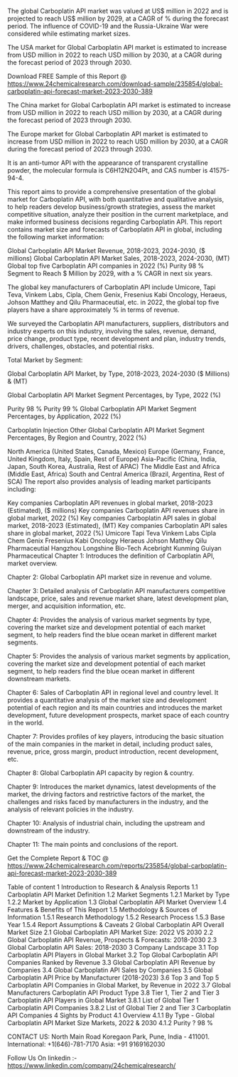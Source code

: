 The global Carboplatin API market was valued at US$ million in 2022 and is projected to reach US$ million by 2029, at a CAGR of % during the forecast period. The influence of COVID-19 and the Russia-Ukraine War were considered while estimating market sizes.

The USA market for Global Carboplatin API  market is estimated to increase from USD million in 2022 to reach USD million by 2030, at a CAGR during the forecast period of 2023 through 2030.

Download FREE Sample of this Report @ https://www.24chemicalresearch.com/download-sample/235854/global-carboplatin-api-forecast-market-2023-2030-389

The China market for Global Carboplatin API  market is estimated to increase from USD million in 2022 to reach USD million by 2030, at a CAGR during the forecast period of 2023 through 2030.

The Europe market for Global Carboplatin API market is estimated to increase from USD million in 2022 to reach USD million by 2030, at a CAGR during the forecast period of 2023 through 2030.

It is an anti-tumor API with the appearance of transparent crystalline powder, the molecular formula is C6H12N2O4Pt, and CAS number is 41575-94-4.

This report aims to provide a comprehensive presentation of the global market for Carboplatin API, with both quantitative and qualitative analysis, to help readers develop business/growth strategies, assess the market competitive situation, analyze their position in the current marketplace, and make informed business decisions regarding Carboplatin API. This report contains market size and forecasts of Carboplatin API in global, including the following market information:

Global Carboplatin API Market Revenue, 2018-2023, 2024-2030, ($ millions)
Global Carboplatin API Market Sales, 2018-2023, 2024-2030, (MT)
Global top five Carboplatin API companies in 2022 (%)
Purity 98 % Segment to Reach $ Million by 2029, with a % CAGR in next six years.

The global key manufacturers of Carboplatin API include Umicore, Tapi Teva, Vinkem Labs, Cipla, Chem Genix, Fresenius Kabi Oncology, Heraeus, Johson Matthey and Qilu Pharmaceutial, etc. in 2022, the global top five players have a share approximately % in terms of revenue.

We surveyed the Carboplatin API manufacturers, suppliers, distributors and industry experts on this industry, involving the sales, revenue, demand, price change, product type, recent development and plan, industry trends, drivers, challenges, obstacles, and potential risks.

Total Market by Segment:

Global Carboplatin API Market, by Type, 2018-2023, 2024-2030 ($ Millions) & (MT)

Global Carboplatin API Market Segment Percentages, by Type, 2022 (%)

Purity 98 %
Purity 99 %
Global Carboplatin API Market Segment Percentages, by Application, 2022 (%)

Carboplatin Injection
Other
Global Carboplatin API Market Segment Percentages, By Region and Country, 2022 (%)

North America (United States, Canada, Mexico)
Europe (Germany, France, United Kingdom, Italy, Spain, Rest of Europe)
Asia-Pacific (China, India, Japan, South Korea, Australia, Rest of APAC)
The Middle East and Africa (Middle East, Africa)
South and Central America (Brazil, Argentina, Rest of SCA)
The report also provides analysis of leading market participants including:

Key companies Carboplatin API revenues in global market, 2018-2023 (Estimated), ($ millions)
Key companies Carboplatin API revenues share in global market, 2022 (%)
Key companies Carboplatin API sales in global market, 2018-2023 (Estimated), (MT)
Key companies Carboplatin API sales share in global market, 2022 (%)
Umicore
Tapi Teva
Vinkem Labs
Cipla
Chem Genix
Fresenius Kabi Oncology
Heraeus
Johson Matthey
Qilu Pharmaceutial
Hangzhou Longshine Bio-Tech
Acebright
Kunming Guiyan Pharmaceutical
Chapter 1: Introduces the definition of Carboplatin API, market overview.

Chapter 2: Global Carboplatin API market size in revenue and volume.

Chapter 3: Detailed analysis of Carboplatin API manufacturers competitive landscape, price, sales and revenue market share, latest development plan, merger, and acquisition information, etc.

Chapter 4: Provides the analysis of various market segments by type, covering the market size and development potential of each market segment, to help readers find the blue ocean market in different market segments.

Chapter 5: Provides the analysis of various market segments by application, covering the market size and development potential of each market segment, to help readers find the blue ocean market in different downstream markets.

Chapter 6: Sales of Carboplatin API in regional level and country level. It provides a quantitative analysis of the market size and development potential of each region and its main countries and introduces the market development, future development prospects, market space of each country in the world.

Chapter 7: Provides profiles of key players, introducing the basic situation of the main companies in the market in detail, including product sales, revenue, price, gross margin, product introduction, recent development, etc.

Chapter 8: Global Carboplatin API capacity by region & country.

Chapter 9: Introduces the market dynamics, latest developments of the market, the driving factors and restrictive factors of the market, the challenges and risks faced by manufacturers in the industry, and the analysis of relevant policies in the industry.

Chapter 10: Analysis of industrial chain, including the upstream and downstream of the industry.

Chapter 11: The main points and conclusions of the report.

Get the Complete Report & TOC @ https://www.24chemicalresearch.com/reports/235854/global-carboplatin-api-forecast-market-2023-2030-389

Table of content
1 Introduction to Research & Analysis Reports
1.1 Carboplatin API Market Definition
1.2 Market Segments
1.2.1 Market by Type
1.2.2 Market by Application
1.3 Global Carboplatin API Market Overview
1.4 Features & Benefits of This Report
1.5 Methodology & Sources of Information
1.5.1 Research Methodology
1.5.2 Research Process
1.5.3 Base Year
1.5.4 Report Assumptions & Caveats
2 Global Carboplatin API Overall Market Size
2.1 Global Carboplatin API Market Size: 2022 VS 2030
2.2 Global Carboplatin API Revenue, Prospects & Forecasts: 2018-2030
2.3 Global Carboplatin API Sales: 2018-2030
3 Company Landscape
3.1 Top Carboplatin API Players in Global Market
3.2 Top Global Carboplatin API Companies Ranked by Revenue
3.3 Global Carboplatin API Revenue by Companies
3.4 Global Carboplatin API Sales by Companies
3.5 Global Carboplatin API Price by Manufacturer (2018-2023)
3.6 Top 3 and Top 5 Carboplatin API Companies in Global Market, by Revenue in 2022
3.7 Global Manufacturers Carboplatin API Product Type
3.8 Tier 1, Tier 2 and Tier 3 Carboplatin API Players in Global Market
3.8.1 List of Global Tier 1 Carboplatin API Companies
3.8.2 List of Global Tier 2 and Tier 3 Carboplatin API Companies
4 Sights by Product
4.1 Overview
4.1.1 By Type - Global Carboplatin API Market Size Markets, 2022 & 2030
4.1.2 Purity ? 98 %

CONTACT US:
North Main Road Koregaon Park, Pune, India - 411001.
International: +1(646)-781-7170
Asia: +91 9169162030

Follow Us On linkedin :- https://www.linkedin.com/company/24chemicalresearch/
